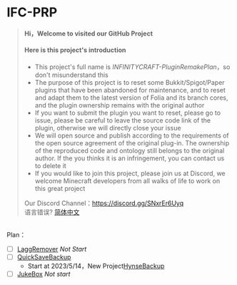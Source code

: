 # IFC-PRP
> #### Hi，Welcome to visited our GitHub Project
> #### Here is this project's introduction
>
> - This project's full name is *INFINITYCRAFT-PluginRemakePlan*，so don't misunderstand this
> - The purpose of this project is to reset some Bukkit/Spigot/Paper plugins that have been abandoned for maintenance, and to reset and adapt them to the latest version of Folia and its branch cores, and the plugin ownership remains with the original author
> - If you want to submit the plugin you want to reset, please go to issue, please be careful to leave the source code link of the plugin, otherwise we will directly close your issue
> - We will open source and publish according to the requirements of the open source agreement of the original plug-in. The ownership of the reproduced code and ontology still belongs to the original author. If the you thinks it is an infringement, you can contact us to delete it
> - If you would like to join this project, please join us at Discord, we welcome Minecraft developers from all walks of life to work on this great project
>
>  Our Discord Channel：https://discord.gg/SNxrEr6Uyq<br>
>  语言错误? [简体中文](https://github.com/xiaoyueyoqwq/IFC-PRP/blob/main/README.md)<br>
<br>
Plan：  

- [ ] [LaggRemover](https://www.spigotmc.org/resources/laggremover.6149/) *Not Start*
- [ ] [QuickSaveBackup](https://github.com/rockyhawk64/QuickSaveBackups)
  - Start at 2023/5/14，New Project[HynseBackup](https://github.com/MidnightTale/HynseBackup)
- [ ] [JukeBox](https://github.com/SkytAsul/JukeBox/issues/46#issuecomment-1537447821) *Not start*
